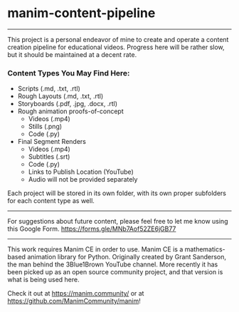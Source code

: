 # manim-content-pipeline

---

This project is a personal endeavor of mine to create and operate a content creation pipeline for educational videos. Progress here will be rather slow, but it should be maintained at a decent rate.

### Content Types You May Find Here:
- Scripts (.md, .txt, .rtl)
- Rough Layouts (.md, .txt, .rtl)
- Storyboards (.pdf, .jpg, .docx, .rtl)
- Rough animation proofs-of-concept
  - Videos (.mp4)
  - Stills (.png)
  - Code (.py)
- Final Segment Renders
  - Videos (.mp4)
  - Subtitles (.srt)
  - Code (.py)
  - Links to Publish Location (YouTube)
  - Audio will not be provided separately

Each project will be stored in its own folder, with its own proper subfolders for each content type as well.

---

For suggestions about future content, please feel free to let me know using this Google Form. https://forms.gle/MNb7Aof52ZE6jGB77

---

This work requires Manim CE in order to use. Manim CE is a mathematics-based animation library for Python. Originally created by Grant Sanderson, the man behind the 3Blue1Brown YouTube channel. More recently it has been picked up as an open source community project, and that version is what is being used here.

Check it out at https://manim.community/ or at https://github.com/ManimCommunity/manim!
